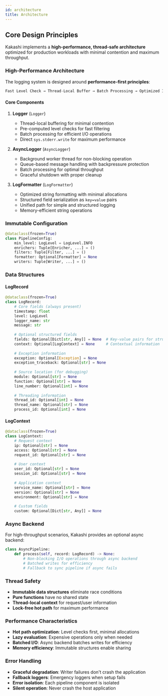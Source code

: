 ```yaml
---
id: architecture
title: Architecture
---
```


## Core Design Principles

Kakashi implements a **high-performance, thread-safe architecture** optimized for production workloads with minimal contention and maximum throughput.

### High-Performance Architecture

The logging system is designed around **performance-first principles**:

```python
Fast Level Check → Thread-Local Buffer → Batch Processing → Optimized I/O
```

#### Core Components

1. **Logger** (`Logger`)
   - Thread-local buffering for minimal contention
   - Pre-computed level checks for fast filtering
   - Batch processing for efficient I/O operations
   - Direct `sys.stderr.write` for maximum performance

2. **AsyncLogger** (`AsyncLogger`)
   - Background worker thread for non-blocking operation
   - Queue-based message handling with backpressure protection
   - Batch processing for optimal throughput
   - Graceful shutdown with proper cleanup

3. **LogFormatter** (`LogFormatter`)
   - Optimized string formatting with minimal allocations
   - Structured field serialization as `key=value` pairs
   - Unified path for simple and structured logging
   - Memory-efficient string operations

### Immutable Configuration

```python
@dataclass(frozen=True)
class PipelineConfig:
    min_level: LogLevel = LogLevel.INFO
    enrichers: Tuple[Enricher, ...] = ()
    filters: Tuple[Filter, ...] = ()
    formatter: Optional[Formatter] = None
    writers: Tuple[Writer, ...] = ()
```

### Data Structures

#### LogRecord
```python
@dataclass(frozen=True)
class LogRecord:
    # Core fields (always present)
    timestamp: float
    level: LogLevel
    logger_name: str
    message: str
    
    # Optional structured fields
    fields: Optional[Dict[str, Any]] = None  # Key-value pairs for structured logging
    context: Optional[LogContext] = None     # Contextual information
    
    # Exception information
    exception: Optional[Exception] = None
    exception_traceback: Optional[str] = None
    
    # Source location (for debugging)
    module: Optional[str] = None
    function: Optional[str] = None
    line_number: Optional[int] = None
    
    # Threading information
    thread_id: Optional[int] = None
    thread_name: Optional[str] = None
    process_id: Optional[int] = None
```

#### LogContext
```python
@dataclass(frozen=True)
class LogContext:
    # Request context
    ip: Optional[str] = None
    access: Optional[str] = None
    request_id: Optional[str] = None
    
    # User context
    user_id: Optional[str] = None
    session_id: Optional[str] = None
    
    # Application context
    service_name: Optional[str] = None
    version: Optional[str] = None
    environment: Optional[str] = None
    
    # Custom fields
    custom: Optional[Dict[str, Any]] = None
```

### Async Backend

For high-throughput scenarios, Kakashi provides an optional async backend:

```python
class AsyncPipeline:
    def process(self, record: LogRecord) -> None:
        # Non-blocking I/O operations through async backend
        # Batched writes for efficiency
        # Fallback to sync pipeline if async fails
```

### Thread Safety

- **Immutable data structures** eliminate race conditions
- **Pure functions** have no shared state
- **Thread-local context** for request/user information
- **Lock-free hot path** for maximum performance

### Performance Characteristics

- **Hot path optimization**: Level checks first, minimal allocations
- **Lazy evaluation**: Expensive operations only when needed
- **Batched I/O**: Async backend batches writes for efficiency
- **Memory efficiency**: Immutable structures enable sharing

### Error Handling

- **Graceful degradation**: Writer failures don't crash the application
- **Fallback loggers**: Emergency loggers when setup fails
- **Error isolation**: Each pipeline component is isolated
- **Silent operation**: Never crash the host application
